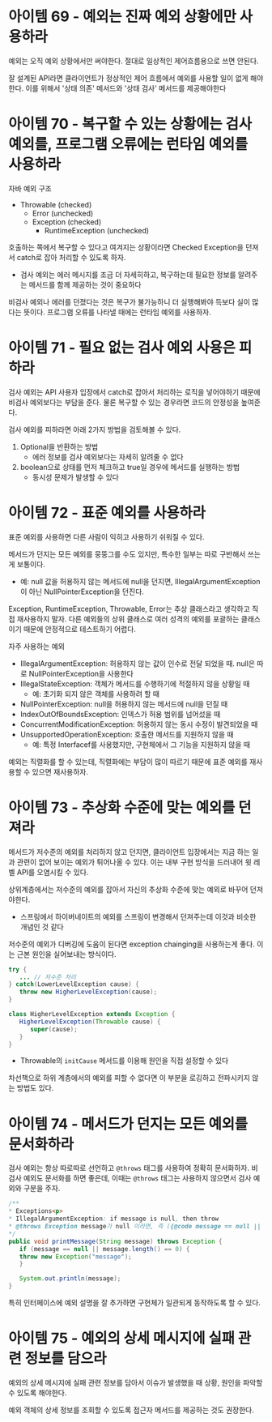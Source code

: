 # 아이템 69 - 예외는 진짜 예외 상황에만 사용하라
예외는 오직 예외 상황에서만 써야한다. 절대로 일상적인 제어흐름용으로 쓰면 안된다. 

잘 설계된 API라면 클라이언트가 정상적인 제어 흐름에서 예외를 사용할 일이 없게 해야 한다. 이를 위해서 '상태 의존' 메서드와 '상태 검사' 메서드를 제공해야한다

# 아이템 70 - 복구할 수 있는 상황에는 검사 예외를, 프로그램 오류에는 런타임 예외를 사용하라
자바 예외 구조
   - Throwable (checked)
      - Error (unchecked)
      - Exception (checked)
         - RuntimeException (unchecked)

호출하는 쪽에서 복구할 수 있다고 여겨지는 상황이라면 Checked Exception을 던져서 catch로 잡아 처리할 수 있도록 하자.
- 검사 예외는 에러 메시지를 조금 더 자세히하고, 복구하는데 필요한 정보를 알려주는 메서드를 함께 제공하는 것이 중요하다

비검사 예외나 에러를 던졌다는 것은 복구가 불가능하니 더 실행해봐야 득보다 실이 많다는 뜻이다. 프로그램 오류를 나타낼 때에는 런타임 예외를 사용하자. 

# 아이템 71 - 필요 없는 검사 예외 사용은 피하라
검사 예외는 API 사용자 입장에서 catch로 잡아서 처리하는 로직을 넣어야하기 때문에 비검사 예외보다는 부담을 준다. 물론 복구할 수 있는 경우라면 코드의 안정성을 높여준다. 

검사 예외를 피하라면 아래 2가지 방법을 검토해볼 수 있다. 
1. Optional을 반환하는 방법
   - 에러 정보를 검사 예외보다는 자세히 알려줄 수 없다
2. boolean으로 상태를 먼저 체크하고 true일 경우에 메서드를 실행하는 방법
   - 동시성 문제가 발생할 수 있다

# 아이템 72 - 표준 예외를 사용하라
표준 예외를 사용하면 다른 사람이 익히고 사용하기 쉬워질 수 있다. 

메서드가 던지는 모든 예외를 뭉뚱그를 수도 있지만, 특수한 일부는 따로 구반해서 쓰는게 보통이다. 
- 예: null 값을 허용하지 않는 메서드에 null을 던지면, IllegalArgumentException이 아닌 NullPointerException을 던진다.

Exception, RuntimeException, Throwable, Error는 추상 클래스라고 생각하고 직접 재사용하지 말자. 다른 예외들의 상위 클래스로 여러 성격의 예외를 포괄하는 클래스이기 때문에 안정적으로 테스트하기 어렵다. 

자주 사용하는 예외
- IllegalArgumentException: 허용하지 않는 값이 인수로 전달 되었을 때. null은 따로 NullPointerException을 사용한다
- IllegalStateException: 객체가 메서드를 수행하기에 적절하지 않을 상황일 때
   - 예: 초기화 되지 않은 객체를 사용하려 할 때
- NullPointerException: null을 허용하지 않는 메서드에 null을 던질 때
- IndexOutOfBoundsException: 인덱스가 허용 범위를 넘어섰을 때
- ConcurrentModificationException: 허용하지 않는 동시 수정이 발견되었을 때 
- UnsupportedOperationException: 호출한 메서드를 지원하지 않을 때
   - 예: 특정 Interfacef를 사용했지만, 구현체에서 그 기능을 지원하지 않을 때 

예외는 직렬화를 할 수 있는데, 직렬화에는 부담이 많이 따르기 때문에 표준 예외를 재사용할 수 있으면 재사용하자.

# 아이템 73 - 추상화 수준에 맞는 예외를 던져라
메서드가 저수준의 예외를 처리하지 않고 던지면, 클라이언트 입장에서는 지금 하는 일과 관련이 없어 보이는 예외가 튀어나올 수 있다. 이는 내부 구현 방식을 드러내어 윗 레벨 API를 오염시킬 수 있다. 

상위계층에서는 저수준의 예외를 잡아서 자신의 추상화 수준에 맞는 예외로 바꾸어 던져야한다. 
- 스프링에서 하이버네이트의 예외를 스프링이 변경해서 던져주는데 이것과 비슷한 개념인 것 같다

저수준의 예외가 디버깅에 도움이 된다면 exception chainging을 사용하는게 좋다. 이는 근본 원인을 실어보내는 방식이다. 
```java
try {
   ... // 저수준 처리
} catch(LowerLevelException cause) {
   throw new HigherLevelException(cause);
}

class HigherLevelException extends Exception {
   HigherLevelException(Throwable cause) {
      super(cause);
   }
}
```
- Throwable의 `initCause` 메서드를 이용해 원인을 직접 설정할 수 있다

차선책으로 하위 계층에서의 예외를 피할 수 없다면 이 부분을 로깅하고 전파시키지 않는 방법도 있다. 

# 아이템 74 - 메서드가 던지는 모든 예외를 문서화하라
검사 예외는 항상 따로따로 선언하고 `@throws` 태그를 사용하여 정확히 문서화하자. 비검사 예외도 문서화를 하면 좋은데, 이때는 `@throws` 태그는 사용하지 않으면서 검사 예외와 구분을 주자. 
```java
/**
* Exceptions<p>
* IllegalArgumentException: if message is null, then throw
* @throws Exception message가 null 이라면, 즉 ({@code message == null || message.length() == 0})이면 발생한다
*/
public void printMessage(String message) throws Exception {
   if (message == null || message.length() == 0) {
   throw new Exception("message");
   }

   System.out.println(message);
}
```

특히 인터페이스에 예외 설명을 잘 추가하면 구현체가 일관되게 동작하도록 할 수 있다.

# 아이템 75 - 예외의 상세 메시지에 실패 관련 정보를 담으라
예외의 상세 메시지에 실패 관련 정보를 담아서 이슈가 발생했을 때 상황, 원인을 파악할 수 있도록 해야한다. 

예외 객체의 상세 정보를 조회할 수 있도록 접근자 메서드를 제공하는 것도 권장한다. 

